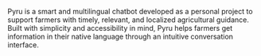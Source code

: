 Pyru is a smart and multilingual chatbot developed as a personal project to support farmers with timely, relevant, and localized agricultural guidance. Built with simplicity and accessibility in mind, Pyru helps farmers get information in their native language through an intuitive conversation interface.
